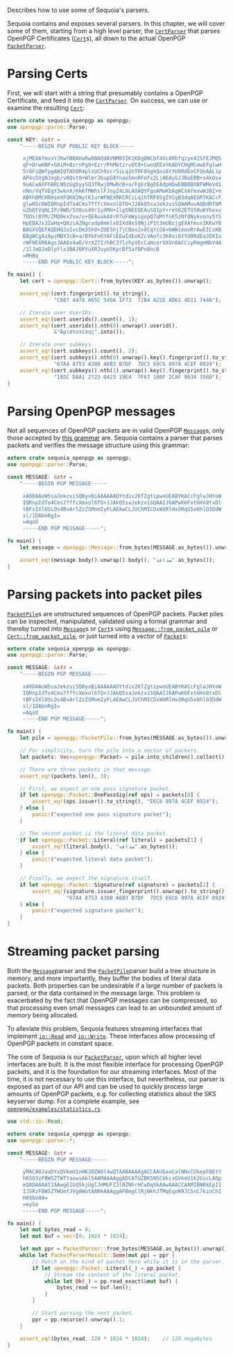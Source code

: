 Describes how to use some of Sequoia's parsers.

Sequoia contains and exposes several parsers.  In this chapter, we
will cover some of them, starting from a high level parser, the
[`CertParser`] that parses OpenPGP Certificates ([`Cert`]s), all
down to the actual OpenPGP [`PacketParser`].

[`CertParser`]: ../../sequoia_openpgp/cert/struct.CertParser.html
[`Cert`]: ../../sequoia_openpgp/cert/struct.Cert.html
[`PacketParser`]: ../../sequoia_openpgp/parse/struct.PacketParser.html

# Parsing Certs

First, we will start with a string that presumably contains a
OpenPGP Certificate, and feed it into the [`CertParser`].  On
success, we can use or examine the resulting [`Cert`]:

```rust
extern crate sequoia_openpgp as openpgp;
use openpgp::parse::Parse;

const KEY: &str =
    "-----BEGIN PGP PUBLIC KEY BLOCK-----

     xjMEXAfmvxYJKwYBBAHaRw8BAQdAVNM03IK1KDgDNCbf4XcARhfqzyx425FEJMQ5
     qF+DrwHNF+G8iM+BzrnPg8+Ezr/PhM6tzrvOt8+CwoQEExYKADYCHgMCmwEFglwH
     5r8FiQWfpgAWIQTAh0R4plxUCh9zcrSiLq1hTRF0SgkQoi6tYU0RdEoCFQoAALip
     AP4sSVgNJogb/v0Qst0+WlmrJ6upG8Ynao5mnRFmfx2LjAEAyGJJBaEBB+x4kOse
     9uACwAXFhBRLN9zGgbyySQ3fRwjOMwRcB+a/FgkrBgEEAdpHDwEBB0BXBFWMeVd1
     nNn/VqTVEgY3wknX/KkKfMWhslFJoyZ4L8LAOAQYFgoAMwKbAgWCXAfmvwWJBZ+m
     ABYhBMCHRHimXFQKH3NytKIurWFNEXRKCRCiLq1hTRF0SgIVCgB3dqAEGRYKACcF
     glwH5r8WIQRnpIdTo4Cms7fffcXmxol6TO+JJAkQ5saJekzviSQAAMuvAQDdRfbM
     u2bDtVqNLIP/0WD/5X0us49r1yXMH+Ilg5NEEQEAuSQ1pY+reS62ETUS0uKYhxxv
     7OOsr8YM/ZMQ0exZsw/u+QEAuakAXrR7uFmWyigopQ7qMYfnK5zNfQNykvony5tS
     HpEBAJs3ZwHq+Q0ziAZNgcvdp0mklx8IXd8x59NjiP1t3mUBzjgEXAfmvxIKKwYB
     BAGXVQEFAQEHQJuIvcDm3Sh0+ZOE5hj7jCBas2xOCqYiG6+bWWieoxRrAwEICcKB
     BBgWCgAzApsMBYJcB+a/BYkFn6YAFiEEwIdEeKZcVAofc3K0oi6tYU0RdEoJEKIu
     rWFNEXRKAgsJAADx4wD/VrXZ7I/hBC37lzhyVEcCaHcorVXVn8ACCiyRmgmNbY4A
     /1lJmQJoDlpYlx3BAJ6RYuXRJoyU5KpcBf5afBPn8ncB
     =MHBq
     -----END PGP PUBLIC KEY BLOCK-----";

fn main() {
    let cert = openpgp::Cert::from_bytes(KEY.as_bytes()).unwrap();

    assert_eq!(cert.fingerprint().to_string(),
               "C087 4478 A65C 540A 1F73  72B4 A22E AD61 4D11 744A");

    // Iterate over UserIDs.
    assert_eq!(cert.userids().count(), 1);
    assert_eq!(cert.userids().nth(0).unwrap().userid(),
               &"Ἀριστοτέλης".into());

    // Iterate over subkeys.
    assert_eq!(cert.subkeys().count(), 2);
    assert_eq!(cert.subkeys().nth(0).unwrap().key().fingerprint().to_string(),
               "67A4 8753 A380 A6B3 B7DF  7DC5 E6C6 897A 4CEF 8924");
    assert_eq!(cert.subkeys().nth(1).unwrap().key().fingerprint().to_string(),
               "185C DAA1 2723 0423 19E4  7F67 108F 2CAF 9034 356D");
}
```

# Parsing OpenPGP messages

Not all sequences of OpenPGP packets are in valid OpenPGP
[`Message`]s, only those accepted by [this grammar] are.  Sequoia
contains a parser that parses packets and verifies the message
structure using this grammar:

[this grammar]: https://tools.ietf.org/html/rfc4880#section-11.3
[`Message`]: ../../sequoia_openpgp/struct.Message.html

```rust
extern crate sequoia_openpgp as openpgp;
use openpgp::parse::Parse;

const MESSAGE: &str =
    "-----BEGIN PGP MESSAGE-----

     xA0DAAoW5saJekzviSQByxBiAAAAAADYtdiv2KfZgtipwnUEABYKACcFglwJHYoW
     IQRnpIdTo4Cms7fffcXmxol6TO+JJAkQ5saJekzviSQAAIJ6APwK6FxtHXn8txDl
     tBFsIXlOSLOs4BvArlZzZSMomIyFLAEAwCLJUChMICDxWXRlHxORqU5x6hlO3DdW
     sl/1DAbnRgI=
     =AqoO
     -----END PGP MESSAGE-----";

fn main() {
    let message = openpgp::Message::from_bytes(MESSAGE.as_bytes()).unwrap();

    assert_eq!(message.body().unwrap().body(), "صداقة".as_bytes());
}
```

# Parsing packets into packet piles

[`PacketPile`]s are unstructured sequences of OpenPGP packets.  Packet
piles can be inspected, manipulated, validated using a formal grammar
and thereby turned into [`Message`]s or [`Cert`]s using
[`Message::from_packet_pile`] or [`Cert::from_packet_pile`], or just
turned into a vector of [`Packet`]s:

[`PacketPile`]: ../../sequoia_openpgp/struct.PacketPile.html
[`Packet`]: ../../sequoia_openpgp/enum.Packet.html
[`Cert::from_packet_pile`]: ../../sequoia_openpgp/cert/struct.Cert.html#method.from_packet_pile
[`Message::from_packet_pile`]: ../../sequoia_openpgp/struct.Message.html#method.from_packet_pile

```rust
extern crate sequoia_openpgp as openpgp;
use openpgp::parse::Parse;

const MESSAGE: &str =
    "-----BEGIN PGP MESSAGE-----

     xA0DAAoW5saJekzviSQByxBiAAAAAADYtdiv2KfZgtipwnUEABYKACcFglwJHYoW
     IQRnpIdTo4Cms7fffcXmxol6TO+JJAkQ5saJekzviSQAAIJ6APwK6FxtHXn8txDl
     tBFsIXlOSLOs4BvArlZzZSMomIyFLAEAwCLJUChMICDxWXRlHxORqU5x6hlO3DdW
     sl/1DAbnRgI=
     =AqoO
     -----END PGP MESSAGE-----";

fn main() {
    let pile = openpgp::PacketPile::from_bytes(MESSAGE.as_bytes()).unwrap();

    // For simplicity, turn the pile into a vector of packets.
    let packets: Vec<openpgp::Packet> = pile.into_children().collect();

    // There are three packets in that message.
    assert_eq!(packets.len(), 3);

    // First, we expect an one pass signature packet.
    if let openpgp::Packet::OnePassSig(ref ops) = packets[0] {
        assert_eq!(ops.issuer().to_string(), "E6C6 897A 4CEF 8924");
    } else {
        panic!("expected one pass signature packet");
    }

    // The second packet is the literal data packet.
    if let openpgp::Packet::Literal(ref literal) = packets[1] {
        assert_eq!(literal.body(), "صداقة".as_bytes());
    } else {
        panic!("expected literal data packet");
    }

    // Finally, we expect the signature itself.
    if let openpgp::Packet::Signature(ref signature) = packets[2] {
        assert_eq!(signature.issuer_fingerprint().unwrap().to_string(),
                   "67A4 8753 A380 A6B3 B7DF  7DC5 E6C6 897A 4CEF 8924");
    } else {
        panic!("expected signature packet");
    }
}
```

# Streaming packet parsing

Both the [`Message`]parser and the [`PacketPile`]parser build a tree
structure in memory, and more importantly, they buffer the bodies of
literal data packets.  Both properties can be undesirable if a large
number of packets is parsed, or the data contained in the message
large.  This problem is exacerbated by the fact that OpenPGP messages
can be compressed, so that processing even small messages can lead to
an unbounded amount of memory being allocated.

To alleviate this problem, Sequoia features streaming interfaces that
implement [`io::Read`] and [`io::Write`].  These interfaces allow
processing of OpenPGP packets in constant space.

[`io::Read`]: https://doc.rust-lang.org/std/io/trait.Read.html
[`io::Write`]: https://doc.rust-lang.org/std/io/trait.Write.html

The core of Sequoia is our [`PacketParser`], upon which all higher
level interfaces are built.  It is the most flexible interface for
processing OpenPGP packets, and it is the foundation for our streaming
interfaces.  Most of the time, it is not necessary to use this
interface, but nevertheless, our parser is exposed as part of our API
and can be used to quickly process large amounts of OpenPGP packets,
e.g. for collecting statistics about the SKS keyserver dump.  For a
complete example, see [`openpgp/examples/statistics.rs`].

[`PacketParser`]: ../../sequoia_openpgp/parse/struct.PacketParser.html
[`openpgp/examples/statistics.rs`]: https://gitlab.com/sequoia-pgp/sequoia/blob/master/openpgp/examples/statistics.rs

```rust
use std::io::Read;

extern crate sequoia_openpgp as openpgp;
use openpgp::parse::*;

const MESSAGE: &str =
    "-----BEGIN PGP MESSAGE-----

     yMACA0JaaDYxQVkmU1nHKJOZA6l4wQTAABAAAAgACCAAUGaaCalNNxCUkepFQEtY
     hKSO3zFBWSZTWTYaxwsA6l5AAMAAAAggADCATUZBKSNSCUkcxQVkmU1k2GscLAOp
     eQADAAAAIIAAwgE1GQSkjUglJHMUFZJlNZNhrHCwDqXkAAwAAACCAAMIBNRkEpI1
     IJSRzFBWSZTWUmfJVgAWotAANkAAAggAFBmgClRjNkhJTMqEqoN9JCSnC7kinChI
     H89bU4A=
     =eySo
     -----END PGP MESSAGE-----";

fn main() {
    let mut bytes_read = 0;
    let mut buf = vec![0; 1024 * 1024];

    let mut ppr = PacketParser::from_bytes(MESSAGE.as_bytes()).unwrap();
    while let PacketParserResult::Some(mut pp) = ppr {
        // Match on the kind of packet here while it is in the parser.
        if let openpgp::Packet::Literal(_) = pp.packet {
            // Stream the content of the literal packet.
            while let Ok(_) = pp.read_exact(&mut buf) {
                bytes_read += buf.len();
            }
        }

        // Start parsing the next packet.
        ppr = pp.recurse().unwrap().1;
    }

    assert_eq!(bytes_read, 128 * 1024 * 1024);    // 128 megabytes
}
```

